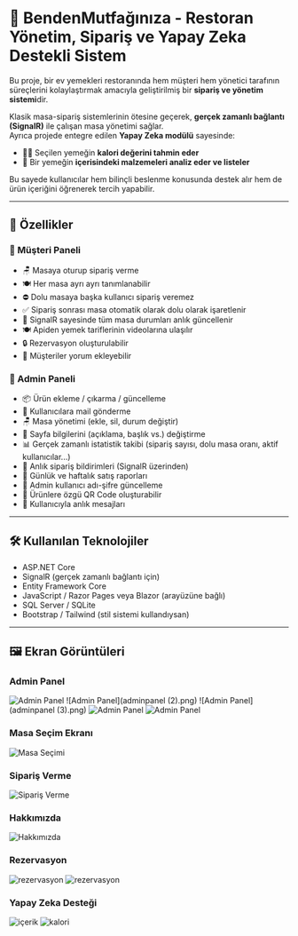 # 🍲 BendenMutfağınıza - Restoran Yönetim, Sipariş ve Yapay Zeka Destekli Sistem

Bu proje, bir ev yemekleri restoranında hem müşteri hem yönetici tarafının süreçlerini kolaylaştırmak amacıyla geliştirilmiş bir **sipariş ve yönetim sistemi**dir.

Klasik masa-sipariş sistemlerinin ötesine geçerek, **gerçek zamanlı bağlantı (SignalR)** ile çalışan masa yönetimi sağlar.  
Ayrıca projede entegre edilen **Yapay Zeka modülü** sayesinde:

- 👩‍⚕️ Seçilen yemeğin **kalori değerini tahmin eder**  
- 🧂 Bir yemeğin **içerisindeki malzemeleri analiz eder ve listeler**

Bu sayede kullanıcılar hem bilinçli beslenme konusunda destek alır hem de ürün içeriğini öğrenerek tercih yapabilir.

---

## 🚀 Özellikler

### 👥 Müşteri Paneli

- 🪑 Masaya oturup sipariş verme
- 🍽️ Her masa ayrı ayrı tanımlanabilir
- ⛔ Dolu masaya başka kullanıcı sipariş veremez
- ✅ Sipariş sonrası masa otomatik olarak dolu olarak işaretlenir
- 🔄 SignalR sayesinde tüm masa durumları anlık güncellenir
- 🍽️ Apiden yemek tariflerinin videolarına ulaşılır
- 🔒 Rezervasyon oluşturulabilir
- 💭 Müşteriler yorum ekleyebilir

### 🔧 Admin Paneli

- 📦 Ürün ekleme / çıkarma / güncelleme
- 👥 Kullanıcılara mail gönderme
- 🪑 Masa yönetimi (ekle, sil, durum değiştir)
- 📝 Sayfa bilgilerini (açıklama, başlık vs.) değiştirme
- 📊 Gerçek zamanlı istatistik takibi (sipariş sayısı, dolu masa oranı, aktif kullanıcılar...)
- 🔔 Anlık sipariş bildirimleri (SignalR üzerinden)
- 🧾 Günlük ve haftalık satış raporları
- 📝 Admin kullanıcı adı-şifre güncelleme
- 🧾 Ürünlere özgü QR Code oluşturabilir
- 📨 Kullanıcıyla anlık mesajları

---

## 🛠️ Kullanılan Teknolojiler

- ASP.NET Core
- SignalR (gerçek zamanlı bağlantı için)
- Entity Framework Core
- JavaScript / Razor Pages veya Blazor (arayüzüne bağlı)
- SQL Server / SQLite
- Bootstrap / Tailwind (stil sistemi kullandıysan)

---

## 🖼️ Ekran Görüntüleri

### Admin Panel
![Admin Panel](admingiris.png)
![Admin Panel](adminpanel (2).png)
![Admin Panel](adminpanel (3).png)
![Admin Panel](adminpanel.png)
![Admin Panel](istatistikler.png)

### Masa Seçim Ekranı
![Masa Seçimi](masa.png)

### Sipariş Verme
![Sipariş Verme](siparis.png)

### Hakkımızda
![Hakkımızda](hakkimizda.png)

### Rezervasyon
![rezervasyon](rezervasyon.png)
![rezervasyon](rezervasyon-onay.png)

### Yapay Zeka Desteği
![içerik](ai-icerik.png)
![kalori](ai-kalori.png)

